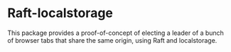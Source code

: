 # Raft-localstorage

This package provides a proof-of-concept of electing a leader of a bunch of browser tabs that share the same origin, using Raft and localstorage.